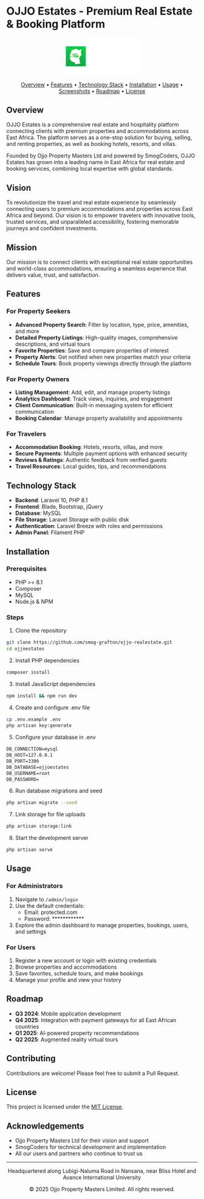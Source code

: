# OJJO Estates - Premium Real Estate & Booking Platform

<p align="center">
  <img src="public/assets/img/logos/logo.png" alt="OJJO Estates Logo" width="200">
</p>

<p align="center">
  <a href="#overview">Overview</a> •
  <a href="#features">Features</a> •
  <a href="#technology-stack">Technology Stack</a> •
  <a href="#installation">Installation</a> •
  <a href="#usage">Usage</a> •
  <a href="#screenshots">Screenshots</a> •
  <a href="#roadmap">Roadmap</a> •
  <a href="#license">License</a>
</p>

## Overview

OJJO Estates is a comprehensive real estate and hospitality platform connecting clients with premium properties and accommodations across East Africa. The platform serves as a one-stop solution for buying, selling, and renting properties, as well as booking hotels, resorts, and villas.

Founded by Ojjo Property Masters Ltd and powered by SmogCoders, OJJO Estates has grown into a leading name in East Africa for real estate and booking services, combining local expertise with global standards.

## Vision

To revolutionize the travel and real estate experience by seamlessly connecting users to premium accommodations and properties across East Africa and beyond. Our vision is to empower travelers with innovative tools, trusted services, and unparalleled accessibility, fostering memorable journeys and confident investments.

## Mission

Our mission is to connect clients with exceptional real estate opportunities and world-class accommodations, ensuring a seamless experience that delivers value, trust, and satisfaction.

## Features

### For Property Seekers
- **Advanced Property Search**: Filter by location, type, price, amenities, and more
- **Detailed Property Listings**: High-quality images, comprehensive descriptions, and virtual tours
- **Favorite Properties**: Save and compare properties of interest
- **Property Alerts**: Get notified when new properties match your criteria
- **Schedule Tours**: Book property viewings directly through the platform

### For Property Owners
- **Listing Management**: Add, edit, and manage property listings
- **Analytics Dashboard**: Track views, inquiries, and engagement
- **Client Communication**: Built-in messaging system for efficient communication
- **Booking Calendar**: Manage property availability and appointments

### For Travelers
- **Accommodation Booking**: Hotels, resorts, villas, and more
- **Secure Payments**: Multiple payment options with enhanced security
- **Reviews & Ratings**: Authentic feedback from verified guests
- **Travel Resources**: Local guides, tips, and recommendations

## Technology Stack

- **Backend**: Laravel 10, PHP 8.1
- **Frontend**: Blade, Bootstrap, jQuery
- **Database**: MySQL
- **File Storage**: Laravel Storage with public disk
- **Authentication**: Laravel Breeze with roles and permissions
- **Admin Panel**: Filament PHP

## Installation

### Prerequisites
- PHP >= 8.1
- Composer
- MySQL
- Node.js & NPM

### Steps

1. Clone the repository
```bash
git clone https://github.com/smog-grafton/ojjo-realestate.git
cd ojjoestates
```

2. Install PHP dependencies
```bash
composer install
```

3. Install JavaScript dependencies
```bash
npm install && npm run dev
```

4. Create and configure .env file
```bash
cp .env.example .env
php artisan key:generate
```

5. Configure your database in .env
```
DB_CONNECTION=mysql
DB_HOST=127.0.0.1
DB_PORT=3306
DB_DATABASE=ojjoestates
DB_USERNAME=root
DB_PASSWORD=
```

6. Run database migrations and seed
```bash
php artisan migrate --seed
```

7. Link storage for file uploads
```bash
php artisan storage:link
```

8. Start the development server
```bash
php artisan serve
```

## Usage

### For Administrators
1. Navigate to `/admin/login`
2. Use the default credentials:
   - Email: protected.com
   - Password: ************
3. Explore the admin dashboard to manage properties, bookings, users, and settings

### For Users
1. Register a new account or login with existing credentials
2. Browse properties and accommodations
3. Save favorites, schedule tours, and make bookings
4. Manage your profile and view your history

## Roadmap

- **Q3 2024**: Mobile application development
- **Q4 2025**: Integration with payment gateways for all East African countries
- **Q1 2025**: AI-powered property recommendations
- **Q2 2025**: Augmented reality virtual tours

## Contributing

Contributions are welcome! Please feel free to submit a Pull Request.

## License

This project is licensed under the [MIT License](LICENSE).

## Acknowledgements

- Ojjo Property Masters Ltd for their vision and support
- SmogCoders for technical development and implementation
- All our users and partners who continue to trust us

---

<p align="center">
  Headquartered along Lubigi-Naluma Road in Nansana, near Bliss Hotel and Avance International University
</p>

<p align="center">
  © 2025 Ojjo Property Masters Limited. All rights reserved.
</p>
